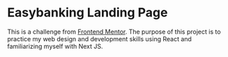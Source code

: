 # Easybanking Landing Page

This is a challenge from [Frontend Mentor](https://www.frontendmentor.io/). The purpose of this project is to practice my web design and development skills using React and familiarizing myself with Next JS.
